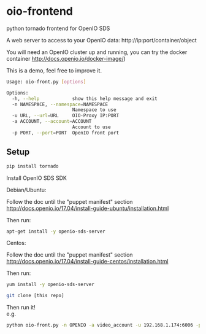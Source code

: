 # oio-frontend
python tornado frontend for OpenIO SDS

A web server to access to your OpenIO data: http://ip:port/container/object

You will need an OpenIO cluster up and running, you can try the docker container http://docs.openio.io/docker-image/)

This is a demo, feel free to improve it.

```sh
Usage: oio-front.py [options]

Options:
  -h, --help            show this help message and exit
  -n NAMESPACE, --namespace=NAMESPACE
                        Namespace to use
  -u URL, --url=URL     OIO-Proxy IP:PORT
  -a ACCOUNT, --account=ACCOUNT
                        Account to use
  -p PORT, --port=PORT  OpenIO front port
```

Setup
---

```sh
pip install tornado
```

Install OpenIO SDS SDK

Debian/Ubuntu:

Follow the doc until the "puppet manifest" section  
http://docs.openio.io/17.04/install-guide-ubuntu/installation.html

Then run:
```sh
apt-get install -y openio-sds-server
```

Centos:

Follow the doc until the "puppet manifest" section  
http://docs.openio.io/17.04/install-guide-centos/installation.html

Then run:
```sh
yum install -y openio-sds-server
```

```sh
git clone [this repo]
```

Then run it!  
e.g.
```sh
python oio-front.py -n OPENIO -a video_account -u 192.168.1.174:6006 -p 8282
```
